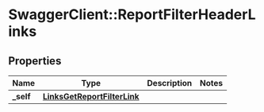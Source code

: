 # SwaggerClient::ReportFilterHeaderLinks

## Properties
Name | Type | Description | Notes
------------ | ------------- | ------------- | -------------
**_self** | [**LinksGetReportFilterLink**](LinksGetReportFilterLink.md) |  | 


